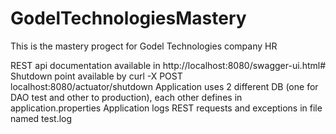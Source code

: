 # GodelTechnologiesMastery
This is the mastery progect for Godel Technologies company HR

REST api documentation available in http://localhost:8080/swagger-ui.html#
Shutdown point available by curl -X POST localhost:8080/actuator/shutdown
Application uses 2 different DB (one for DAO test and other to production), each other defines in application.properties
Application logs REST requests and exceptions in file named test.log

